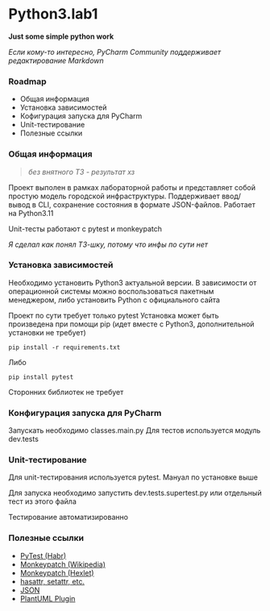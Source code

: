 # Python3.lab1
**Just some simple python work**

_Если кому-то интересно, PyCharm Community поддерживает редактирование Markdown_

### Roadmap

- Общая информация
- Установка зависимостей
- Кофигурация запуска для PyCharm
- Unit-тестирование
- Полезные ссылки

### Общая информация

> *без внятного ТЗ - результат хз*

Проект выполен в рамках лабораторной работы и представляет собой простую модель городской инфраструктуры. Поддерживает ввод/вывод в CLI, сохранение состояния в формате JSON-файлов. Работает на Python3.11

Unit-тесты работают с pytest и monkeypatch

*Я сделал как понял ТЗ-шку, потому что инфы по сути нет*

### Установка зависимостей

Необходимо установить Python3 актуальной версии. В зависимости от операционной системы можно воспользоваться пакетным менеджером, либо установить Python с официального сайта

Проект по сути требует только pytest
Установка может быть произведена при помощи pip (идет вместе с Python3, дополнительной установки не требует)

```pip install -r requirements.txt```

Либо

```pip install pytest```

Сторонних библиотек не требует

### Конфигурация запуска для PyCharm

Запускать необходимо classes.main.py
Для тестов используется модуль dev.tests

### Unit-тестирование

Для unit-тестирования используется pytest. Мануал по установке выше

Для запуска необходимо запустить dev.tests.supertest.py или отдельный тест из этого файла

Тестирование автоматизированно

### Полезные ссылки

- [PyTest (Habr)](https://habr.com/ru/articles/269759/)
- [Monkeypatch (Wikipedia)](https://ru.wikipedia.org/wiki/Monkey_patch)
- [Monkeypatch (Hexlet)](https://ru.hexlet.io/courses/python-advanced-testing/lessons/monkey-patching/theory_unit)
- [hasattr, setattr, etc.](https://proghunter.ru/articles/working-with-object-attributes-in-python-hasattr-delattr-setattr-getattr-functions)
- [JSON](https://habr.com/ru/articles/554274/)
- [PlantUML Plugin](https://plugins.jetbrains.com/plugin/7017-plantuml-integration)
